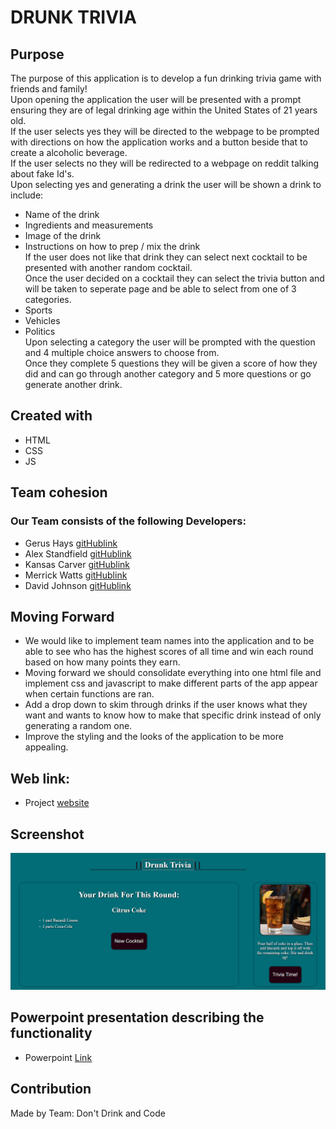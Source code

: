 # DRUNK TRIVIA
## Purpose
The purpose of this application is to develop a fun drinking trivia game with friends and family! </br>
Upon opening the application the user will be presented with a prompt ensuring they are of legal drinking age within the United States of 21 years old. </br>
If the user selects yes they will be directed to the webpage to be prompted with directions on how the application works and a button beside that to create a alcoholic beverage.</br>
If the user selects no they will be redirected to a webpage on reddit talking about fake Id's.</br>
Upon selecting yes and generating a drink the user will be shown a drink to include:
- Name of the drink
- Ingredients and measurements
- Image of the drink
- Instructions on how to prep / mix the drink </br>
If the user does not like that drink they can select next cocktail to be presented with another random cocktail.</br>
Once the user decided on a cocktail they can select the trivia button and will be taken to seperate page and be able to select from one of 3 categories. </br>
- Sports
- Vehicles
- Politics </br>
Upon selecting a category the user will be prompted with the question and 4 multiple choice answers to choose from. </br>
Once they complete 5 questions they will be given a score of how they did and can go through another category and 5 more questions or go generate another drink. </br>

## Created with 
* HTML
* CSS
* JS

## Team cohesion
### Our Team consists of the following Developers:
- Gerus Hays [gitHublink](https://github.com/GerusHays)
- Alex Standfield [gitHublink](https://github.com/AlexStandfield)
- Kansas Carver [gitHublink](https://github.com/khcarver1)
- Merrick Watts [gitHublink](https://github.com/merrickwatts)
- David Johnson [gitHublink](https://github.com/GodofLuck00)

## Moving Forward
- We would like to implement team names into the application and to be able to see who has the highest scores of all time and win each round based on how many points they earn.
- Moving forward we should consolidate everything into one html file and implement css and javascript to make different parts of the app appear when certain functions are ran.
- Add a drop down to skim through drinks if the user knows what they want and wants to know how to make that specific drink instead of only generating a random one.
- Improve the styling and the looks of the application to be more appealing. 

## Web link:
- Project [website](https://gerushays.github.io/Drunk-Trivia/)

## Screenshot
![Drunk-Trivia-screenshot](./assets/images/Drunk-Trivia-Screenshot.PNG)

## Powerpoint presentation describing the functionality
- Powerpoint [Link](https://docs.google.com/presentation/d/1-vZhp8ny7cAzyYAQ26ZL42vkJ87YG0jq/edit?usp=sharing&ouid=112282532490369923408&rtpof=true&sd=true)

## Contribution
Made by Team: Don't Drink and Code
